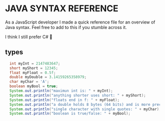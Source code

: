 # JAVA SYNTAX REFERENCE

As a JavaScript developer I made a quick reference file for an overview of Java syntax.
Feel free to add to this if you stumble across it.

I think I still prefer C# 🤔

## types
```java
  int myInt = 2147483647;
  short myShort = 12345;
  float myFloat = 0.5f;
  double myDouble = 3.14159265358979;
  char myChar = 'A';
  boolean myBool = true;
  System.out.println("maximun int is: " + myInt);
  System.out.println("anything shorter uses short: " + myShort);
  System.out.println("floats end in f: " + myFloat);
  System.out.println("a double holds 8 bytes (64 bits) and is more precise than a float: " + myDouble);
  System.out.println("single character with single quotes: " + myChar);
  System.out.println("boolean is true/false: " + myBool);
```
